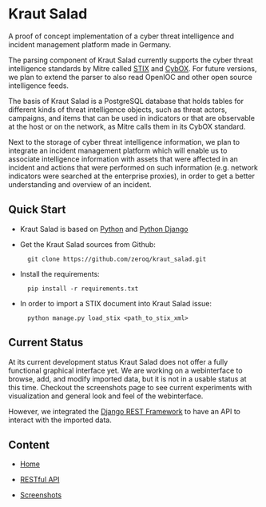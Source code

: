 # Kraut Salad

A proof of concept implementation of a cyber threat 
intelligence and incident management platform
made in Germany.

The parsing component of Kraut Salad currently supports 
the cyber threat intelligence standards by Mitre called 
[STIX](https://stix.mitre.org) and [CybOX](https://cybox.mitre.org).
For future versions, we plan to extend the parser to 
also read OpenIOC and other open source intelligence feeds.

The basis of Kraut Salad is a PostgreSQL database that 
holds tables for different kinds of threat intelligence
objects, such as threat actors, campaigns, and items that
can be used in indicators or that are observable at the
host or on the network, as Mitre calls them in its CybOX 
standard.

Next to the storage of cyber threat intelligence information,
we plan to integrate an incident management platform which will
enable us to associate intelligence information with assets
that were affected in an incident and actions that were performed
on such information (e.g. network indicators were searched at
the enterprise proxies), in order to get a better
understanding and overview of an incident.

## Quick Start

* Kraut Salad is based on [Python](http://www.python.org) and [Python Django](https://www.djangoproject.com)

* Get the Kraut Salad sources from Github:

        git clone https://github.com/zeroq/kraut_salad.git

* Install the requirements:

        pip install -r requirements.txt

* In order to import a STIX document into Kraut Salad issue:

        python manage.py load_stix <path_to_stix_xml>

## Current Status

At its current development status Kraut Salad does not offer a
fully functional graphical interface yet. We are working on a webinterface to
browse, add, and modify imported data, but it is not in a usable
status at this time. Checkout the screenshots page to see current
experiments with visualization and general look and feel of the
webinterface.

However, we integrated the [Django REST
Framework](http://www.django-rest-framework.org) to have an
API to interact with the imported data.

## Content

* [Home](index.md)

* [RESTful API](api.md)

* [Screenshots](screenshots.md)
